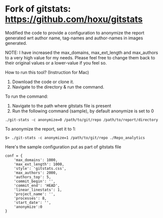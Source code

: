 # Fork of gitstats: https://github.com/hoxu/gitstats

Modified the code to provide a configuration to anonymize the report generated wrt author name, tag-names and author-names in images generated. 

NOTE: I have increased the max_domains, max_ext_length and max_authors to a very high value for my needs. Please feel free to change them back to their original values or a lower-value if you feel so.


How to run this tool? (Instruction for Mac)
1. Download the code or clone it. 
2. Navigate to the directory & run the command.

To run the command: 

1. Navigate to the path where gitstats file is present
2. Run the following command (sample), by default anonymize is set to 0 
```
./git-stats -c anonymize=0 /path/to/git/repo /path/to/report/directory
```
To anonymize the report, set it to 1:
```
$> ./git-stats -c anonymize=1 /path/to/git/repo ./Repo_analytics
```


Here's the sample configuration put as part of gitstats file

```
conf = {
	'max_domains': 1000,
	'max_ext_length': 1000,
	'style': 'gitstats.css',
	'max_authors': 2000,
	'authors_top': 5,
	'commit_begin': '',
	'commit_end': 'HEAD',
	'linear_linestats': 1,
	'project_name': '',
	'processes': 8,
	'start_date': '',
	'anonymize':0
}
```
